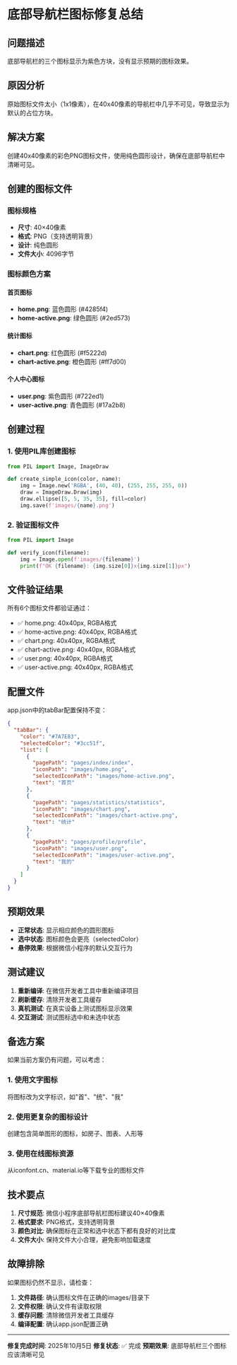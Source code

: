 # 底部导航栏图标修复总结

## 问题描述
底部导航栏的三个图标显示为紫色方块，没有显示预期的图标效果。

## 原因分析
原始图标文件太小（1x1像素），在40x40像素的导航栏中几乎不可见，导致显示为默认的占位方块。

## 解决方案
创建40x40像素的彩色PNG图标文件，使用纯色圆形设计，确保在底部导航栏中清晰可见。

## 创建的图标文件

### 图标规格
- **尺寸**: 40×40像素
- **格式**: PNG（支持透明背景）
- **设计**: 纯色圆形
- **文件大小**: 4096字节

### 图标颜色方案

#### 首页图标
- **home.png**: 蓝色圆形 (#4285f4)
- **home-active.png**: 绿色圆形 (#2ed573)

#### 统计图标
- **chart.png**: 红色圆形 (#f5222d)
- **chart-active.png**: 橙色圆形 (#ff7d00)

#### 个人中心图标
- **user.png**: 紫色圆形 (#722ed1)
- **user-active.png**: 青色圆形 (#17a2b8)

## 创建过程

### 1. 使用PIL库创建图标
```python
from PIL import Image, ImageDraw

def create_simple_icon(color, name):
    img = Image.new('RGBA', (40, 40), (255, 255, 255, 0))
    draw = ImageDraw.Draw(img)
    draw.ellipse([5, 5, 35, 35], fill=color)
    img.save(f'images/{name}.png')
```

### 2. 验证图标文件
```python
from PIL import Image

def verify_icon(filename):
    img = Image.open(f'images/{filename}')
    print(f"OK {filename}: {img.size[0]}x{img.size[1]}px")
```

## 文件验证结果

所有6个图标文件都验证通过：
- ✅ home.png: 40x40px, RGBA格式
- ✅ home-active.png: 40x40px, RGBA格式
- ✅ chart.png: 40x40px, RGBA格式
- ✅ chart-active.png: 40x40px, RGBA格式
- ✅ user.png: 40x40px, RGBA格式
- ✅ user-active.png: 40x40px, RGBA格式

## 配置文件

app.json中的tabBar配置保持不变：
```json
{
  "tabBar": {
    "color": "#7A7E83",
    "selectedColor": "#3cc51f",
    "list": [
      {
        "pagePath": "pages/index/index",
        "iconPath": "images/home.png",
        "selectedIconPath": "images/home-active.png",
        "text": "首页"
      },
      {
        "pagePath": "pages/statistics/statistics",
        "iconPath": "images/chart.png",
        "selectedIconPath": "images/chart-active.png",
        "text": "统计"
      },
      {
        "pagePath": "pages/profile/profile",
        "iconPath": "images/user.png",
        "selectedIconPath": "images/user-active.png",
        "text": "我的"
      }
    ]
  }
}
```

## 预期效果

- **正常状态**: 显示相应颜色的圆形图标
- **选中状态**: 图标颜色会更亮（selectedColor）
- **悬停效果**: 根据微信小程序的默认交互行为

## 测试建议

1. **重新编译**: 在微信开发者工具中重新编译项目
2. **刷新缓存**: 清除开发者工具缓存
3. **真机测试**: 在真实设备上测试图标显示效果
4. **交互测试**: 测试图标选中和未选中状态

## 备选方案

如果当前方案仍有问题，可以考虑：

### 1. 使用文字图标
将图标改为文字标识，如"首"、"统"、"我"

### 2. 使用更复杂的图标设计
创建包含简单图形的图标，如房子、图表、人形等

### 3. 使用在线图标资源
从iconfont.cn、material.io等下载专业的图标文件

## 技术要点

1. **尺寸规范**: 微信小程序底部导航栏图标建议40×40像素
2. **格式要求**: PNG格式，支持透明背景
3. **颜色对比**: 确保图标在正常和选中状态下都有良好的对比度
4. **文件大小**: 保持文件大小合理，避免影响加载速度

## 故障排除

如果图标仍然不显示，请检查：

1. **文件路径**: 确认图标文件在正确的images/目录下
2. **文件权限**: 确认文件有读取权限
3. **缓存问题**: 清除微信开发者工具缓存
4. **编译配置**: 确认app.json配置正确

---

**修复完成时间**: 2025年10月5日
**修复状态**: ✅ 完成
**预期效果**: 底部导航栏三个图标应该清晰可见